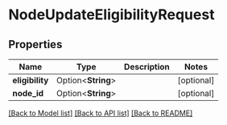 # NodeUpdateEligibilityRequest

## Properties

Name | Type | Description | Notes
------------ | ------------- | ------------- | -------------
**eligibility** | Option<**String**> |  | [optional]
**node_id** | Option<**String**> |  | [optional]

[[Back to Model list]](../README.md#documentation-for-models) [[Back to API list]](../README.md#documentation-for-api-endpoints) [[Back to README]](../README.md)


